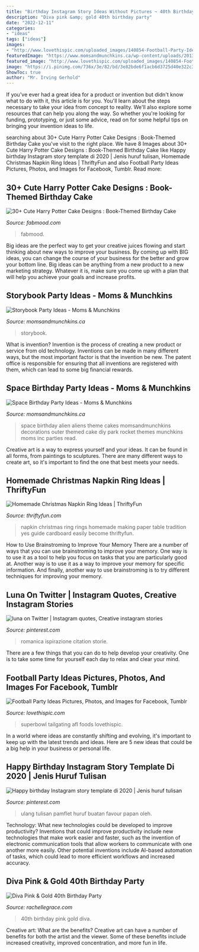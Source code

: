 ```yaml
---
title: "Birthday Instagram Story Ideas Without Pictures ~ 40th Birthday Pink Gold Diva"
description: "Diva pink &amp; gold 40th birthday party"
date: "2022-12-11"
categories:
- "ideas"
tags: ["ideas"]
images:
- "http://www.lovethispic.com/uploaded_images/140854-Football-Party-Ideas.jpg"
featuredImage: "https://www.momsandmunchkins.ca/wp-content/uploads/2013/10/storybook-party-ideas-slider.jpg"
featured_image: "http://www.lovethispic.com/uploaded_images/140854-Football-Party-Ideas.jpg"
image: "https://i.pinimg.com/736x/3e/82/bd/3e82bde6f1acb6d3725d40e322c304a7.jpg"
ShowToc: true
author: "Mr. Irving Gerhold"
---
```



If you've ever had a great idea for a product or invention but didn't know what to do with it, this article is for you. You'll learn about the steps necessary to take your idea from concept to reality. We'll also explore some resources that can help you along the way. So whether you're looking for funding, prototyping, or just some advice, read on for some helpful tips on bringing your invention ideas to life.

	

		
searching about 30+ Cute Harry Potter Cake Designs : Book-Themed Birthday Cake you've visit to the right place. We have 8 Images about 30+ Cute Harry Potter Cake Designs : Book-Themed Birthday Cake like Happy birthday Instagram story template di 2020 | Jenis huruf tulisan, Homemade Christmas Napkin Ring Ideas | ThriftyFun and also Football Party Ideas Pictures, Photos, and Images for Facebook, Tumblr. Read more:
		
    
## 30+ Cute Harry Potter Cake Designs : Book-Themed Birthday Cake

<img loading=lazy src="https://www.fabmood.com/inspiration/wp-content/uploads/2021/08/harry-potter-cake-10-370x657.jpg" onerror="this.onerror=null;this.src='https://tse2.mm.bing.net/th?id=OIP.U53hoXTLGHj_lh_5RiljwAAAAA&amp;pid=15.1';" alt="30+ Cute Harry Potter Cake Designs : Book-Themed Birthday Cake">

_Source: fabmood.com_

>fabmood. 

	

Big ideas are the perfect way to get your creative juices flowing and start thinking about new ways to improve your business. By coming up with BIG ideas, you can change the course of your business for the better and grow your bottom line. Big ideas can be anything from a new product to a new marketing strategy. Whatever it is, make sure you come up with a plan that will help you achieve your goals and increase profits.

    
## Storybook Party Ideas - Moms &amp; Munchkins

<img loading=lazy src="https://www.momsandmunchkins.ca/wp-content/uploads/2013/10/storybook-party-ideas-slider.jpg" onerror="this.onerror=null;this.src='https://tse4.mm.bing.net/th?id=OIP.q3LDl5iHbgWTxmc6afACMgHaEL&amp;pid=15.1';" alt="Storybook Party Ideas - Moms &amp; Munchkins">

_Source: momsandmunchkins.ca_

>storybook. 

	

What is invention?
Invention is the process of creating a new product or service from old technology. Inventions can be made in many different ways, but the most important factor is that the invention be new. 
The patent office is responsible for ensuring that all inventions are registered with them, which can lead to some big financial rewards.

    
## Space Birthday Party Ideas - Moms &amp; Munchkins

<img loading=lazy src="https://www.momsandmunchkins.ca/wp-content/uploads/2014/02/space-birthday-party-ideas.jpg" onerror="this.onerror=null;this.src='https://tse1.mm.bing.net/th?id=OIP.dzZH7xOrLmURAYjlSMGRwgHaSZ&amp;pid=15.1';" alt="Space Birthday Party Ideas - Moms &amp; Munchkins">

_Source: momsandmunchkins.ca_

>space birthday alien aliens theme cakes momsandmunchkins decorations outer themed cake diy park rocket themes munchkins moms inc parties read. 

	

Creative art is a way to express yourself and your ideas. It can be found in all forms, from paintings to sculptures. There are many different ways to create art, so it's important to find the one that best meets your needs.

    
## Homemade Christmas Napkin Ring Ideas | ThriftyFun

<img loading=lazy src="https://img.thrfun.com/img/008/522/christmas_napkin_rings_8_x4.jpg" onerror="this.onerror=null;this.src='https://tse3.mm.bing.net/th?id=OIP.Ipx3xWj4EypVf7oexrzg4QHaJ2&amp;pid=15.1';" alt="Homemade Christmas Napkin Ring Ideas | ThriftyFun">

_Source: thriftyfun.com_

>napkin christmas ring rings homemade making paper table tradition yes guide cardboard easily become thriftyfun. 

	

How to Use Brainstroming to Improve Your Memory
There are a number of ways that you can use brainstroming to improve your memory. One way is to use it as a tool to help you focus on tasks that you are particularly good at. Another way is to use it as a way to improve your memory for specific information. And finally, another way to use brainstroming is to try different techniques for improving your memory.

    
## Luna On Twitter | Instagram Quotes, Creative Instagram Stories

<img loading=lazy src="https://i.pinimg.com/736x/7f/84/76/7f8476d5b83da5630d0b464a6611dea3.jpg" onerror="this.onerror=null;this.src='https://tse4.mm.bing.net/th?id=OIP.W6xXpHpPs8XE0f4tkIiVcwHaMS&amp;pid=15.1';" alt="luna on Twitter | Instagram quotes, Creative instagram stories">

_Source: pinterest.com_

>romanica ispirazione citation storie. 

	

There are a few things that you can do to help develop your creativity. One is to take some time for yourself each day to relax and clear your mind.

    
## Football Party Ideas Pictures, Photos, And Images For Facebook, Tumblr

<img loading=lazy src="http://www.lovethispic.com/uploaded_images/140854-Football-Party-Ideas.jpg" onerror="this.onerror=null;this.src='https://tse1.mm.bing.net/th?id=OIP.a3QK6UzoHf9Qq80nNIV7mwHaNd&amp;pid=15.1';" alt="Football Party Ideas Pictures, Photos, and Images for Facebook, Tumblr">

_Source: lovethispic.com_

>superbowl tailgating afl foods lovethispic. 

	

In a world where ideas are constantly shifting and evolving, it's important to keep up with the latest trends and ideas. Here are 5 new ideas that could be a big help in your business or personal life.

    
## Happy Birthday Instagram Story Template Di 2020 | Jenis Huruf Tulisan

<img loading=lazy src="https://i.pinimg.com/736x/3e/82/bd/3e82bde6f1acb6d3725d40e322c304a7.jpg" onerror="this.onerror=null;this.src='https://tse4.mm.bing.net/th?id=OIP.WUlAYeS1UCU9gdTlk3mbqQHaNK&amp;pid=15.1';" alt="Happy birthday Instagram story template di 2020 | Jenis huruf tulisan">

_Source: pinterest.com_

>ulang tulisan pamflet huruf buatan favour papan oleh. 

	

Technology: What new technologies could be developed to improve productivity?
Inventions that could improve productivity include new technologies that make work easier and faster, such as the invention of electronic communication tools that allow workers to communicate with one another more easily. Other potential inventions include AI-based automation of tasks, which could lead to more efficient workflows and increased accuracy.

    
## Diva Pink &amp; Gold 40th Birthday Party

<img loading=lazy src="http://rachellegrace.com/wp-content/uploads/2014/08/Heather-2B40th-13.jpg" onerror="this.onerror=null;this.src='https://tse2.mm.bing.net/th?id=OIP.OZmqLoOvm5L3j_c-mQ-rXgHaLH&amp;pid=15.1';" alt="Diva Pink &amp; Gold 40th Birthday Party">

_Source: rachellegrace.com_

>40th birthday pink gold diva. 

	

Creative art: What are the benefits?
Creative art can have a number of benefits for both the artist and the viewer. Some of these benefits include increased creativity, improved concentration, and more fun in life.

